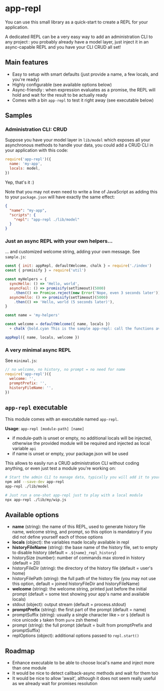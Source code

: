 # app-repl

You can use this small library as a quick-start to create a REPL for your application.

A dedicated REPL can be a very easy way to add an administration CLI to any project : you probably already have a model layer, just inject it in an async-capable REPL and you have your CLI CRUD all set!

## Main features

* Easy to setup with smart defaults (just provide a name, a few locals, and you're ready)
* Highly configurable (see available options below)
* Async-friendly : when expression evaluates as a promise, the REPL will hold and wait for the result to be actually ready
* Comes with a bin `app-repl` to test it right away (see executable below)

## Samples

### Administration CLI: CRUD

Suppose you have your model layer in `lib/model` which exposes all your asynchronous methods to handle your data, you could add a CRUD CLI in your application with this code:

```js
require('app-repl')({
  name: 'my-app',
  locals: model,
})
```

Yep, that's it :)

Note that you may not even need to write a line of JavaScript as adding this to your ``package.json`` will have exactly the same effect:

```json
{
  "name": "my-app",
  "scripts": {
    "repl": "app-repl ./lib/model"
  }
}
```

### Just an async REPL with your own helpers…

… and customized welcome string, adding your own message. See `sample.js`:

```js
const { init: appRepl, defaultWelcome, chalk } = require('./index')
const { promisify } = require('util')

const myHelpers = {
  syncHello: () => 'Hello, world',
  asyncFail: () => promisify(setTimeout)(5000)
    .then(() => Promise.reject(new Error('Nope, even 3 seconds later'))),
  asyncHello: () => promisify(setTimeout)(5000)
    .then(() => 'Hello, world (5 seconds later)'),
}

const name = 'my-helpers'

const welcome = defaultWelcome({ name, locals })
  + chalk`{bold.cyan This is the sample app-repl: call the functions available locally to test it}`

appRepl({ name, locals, welcome })
```

### A very minimal async REPL

See `minimal.js`:

```js
// no welcome, no history, no prompt = no need for name
require('app-repl')({
  welcome: '',
  promptPrefix: '',
  historyFileName: '',
})
```

## `app-repl` executable

This module comes with an executable named `app-repl`.

**Usage**: `app-repl [module-path] [name]`

- if module-path is unset or empty, no additional locals will be injected, otherwise the provided module will be required and injected as local variable `api`
- if name is unset or empty, your package.json will be used

This allows to easily run a CRUD administration CLI without coding anything, or even just test a module you're working on:

```sh
# Start the admin CLI to manage data, typically you will add it to your package.json:
npm add --save-dev app-repl
app-repl ./lib/model

# Just run a one-shot app-repl just to play with a local module
npx app-repl ./lib/my/wip.js
```

## Available options

* **name** (string): the name of this REPL, used to generate history file name, welcome string, and prompt, so this option is mandatory if you did not define yourself each of those options
* **locals** (object): the variables made locally available in repl
* **historyFileName** (string): the base name of the history file, set to empty to disable history (default = `.${name}_repl_history`)
* historySize (number): number of commands max stored in history (default = 20)
* historyFileDir (string): the directory of the history file (default = user's home)
* historyFilePath (string): the full path of the history file (you may not use this option, default = joined historyFileDir and historyFileName)
* **welcome** (string): the welcome string, printed just before the initial prompt (default = some text showing your app's name and available locals)
* stdout (object): output stream (default = process.stdout)
* **promptPrefix** (string): the first part of the prompt (default = name)
* promptSuffix (string): usually a single character like `>` or `$` (default is nice unicode `❯` taken from `pure` zsh theme)
* prompt (string): the full prompt (default = built from promptPrefix and promptSuffix)
* replOptions (object): additional options passed to `repl.start()`

## Roadmap

* Enhance executable to be able to choose local's name and inject more than one module
* It would be nice to detect callback-async methods and wait for them too
* It would be nice to allow 'await', although it does not seem really useful as we already wait for promises resolution
